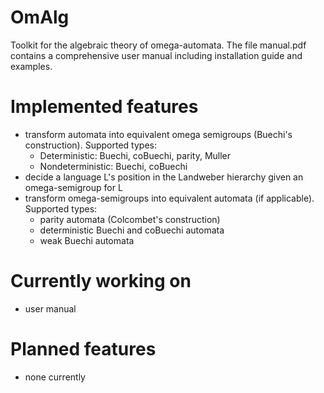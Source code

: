 # OmAlg
Toolkit for the algebraic theory of omega-automata.
The file manual.pdf contains a comprehensive user manual including installation guide and examples.

# Implemented features
* transform automata into equivalent omega semigroups (Buechi's construction). Supported types:
    * Deterministic:    Buechi, coBuechi, parity, Muller
    * Nondeterministic: Buechi, coBuechi
* decide a language L's position in the Landweber hierarchy given an omega-semigroup for L
* transform omega-semigroups into equivalent automata (if applicable). Supported types:
    * parity automata (Colcombet's construction)
    * deterministic Buechi and coBuechi automata
    * weak Buechi automata

# Currently working on
- user manual

# Planned features
- none currently
